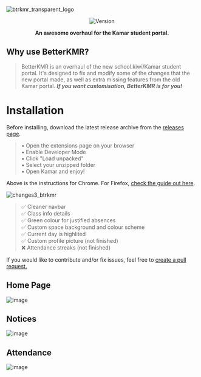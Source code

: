 ![btrkmr_transparent_logo](https://github.com/user-attachments/assets/2e12559e-427d-4a47-b3d0-b854b150e606)
<p align="center"><img src="https://img.shields.io/badge/version-v1.1-blue" alt="Version"></img></p>
<p align="center"><b>An awesome overhaul for the Kamar student portal.</b></p>

## Why use BetterKMR?
> BetterKMR is an overhaul of the new school.kiwi/Kamar student portal. It's designed to fix and modify some of the changes that the new portal made, as well as extra missing features from the old Kamar portal. ***If you want customisation, BetterKMR is for you!***

# Installation
Before installing, download the latest release archive from the [releases page](https://github.com/Convy32/kamar-revamped/releases).<br>
> • Open the extensions page on your browser<br>
> • Enable Developer Mode <br>
> • Click "Load unpacked" <br>
> • Select your unzipped folder <br>
> • Open Kamar and enjoy! <br>

Above is the instructions for Chrome. For Firefox, [check the guide out here](https://extensionworkshop.com/documentation/develop/temporary-installation-in-firefox/).

![changes3_btrkmr](https://github.com/user-attachments/assets/9e13bd84-750a-4e37-9919-1d9db17ebfaa)
> ✅ Cleaner navbar<br>
> ✅ Class info details<br>
> ✅ Green colour for justified absences<br>
> ✅ Custom space background and colour scheme<br>
> ✅ Current day is highlited<br>
> ✅ Custom profile picture (not finished)<br>
> ❌ Attendance streaks (not finished)<br>

If you would like to contribute and/or fix issues, feel free to [create a pull request.](https://github.com/Convy32/kamar-revamped/pulls)

## Home Page
![image](https://github.com/user-attachments/assets/04b1dc85-331e-4edf-8828-0228ea0efe74)

## Notices
![image](https://github.com/user-attachments/assets/872fd1ad-3da9-4c97-8ce1-0bd7e5e4086a)

## Attendance
![image](https://github.com/user-attachments/assets/11e1acb7-7e55-41d7-bb03-60a9c5ad0a31)
